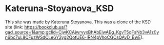 # Kateruna-Stoyanova_KSD
This site was made by Kateruna Stoyanova. This was a clone of the KSD site (link: https://bookclub.ua/?gad_source=1&amp;gclid=CjwKCAjwrvyxBhAbEiwAEg_KgvT5qFsNb3vA1z0yn6bc7uL8CFuzWSdCLe6Y3yg2QotUE6-IRN4pVhoCGCsQAvD_BwE).
